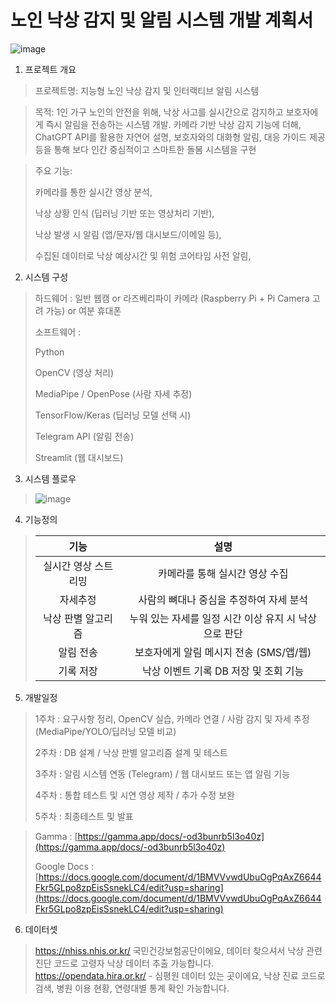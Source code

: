 # 노인 낙상 감지 및 알림 시스템 개발 계획서

![image](https://github.com/user-attachments/assets/a21be991-f272-46e6-bbd5-7aa691472083)

1. 프로젝트 개요
>프로젝트명: 지능형 노인 낙상 감지 및 인터랙티브 알림 시스템

>목적: 1인 가구 노인의 안전을 위해, 낙상 사고를 실시간으로 감지하고 보호자에게 즉시 알림을 전송하는 시스템 개발. 카메라 기반 낙상 감지 기능에 더해, ChatGPT API를 활용한 자연어 설명, 보호자와의 대화형 알림, 대응 가이드 제공 등을 통해 보다 인간 중심적이고 스마트한 돌봄 시스템을 구현

>주요 기능:
>
>카메라를 통한 실시간 영상 분석,
>
>낙상 상황 인식 (딥러닝 기반 또는 영상처리 기반),
>
>낙상 발생 시 알림 (앱/문자/웹 대시보드/이메일 등),
>
>수집된 데이터로 낙상 예상시간 및 위험 코어타임 사전 알림,

2. 시스템 구성
>하드웨어 : 일반 웹캠 or 라즈베리파이 카메라 (Raspberry Pi + Pi Camera 고려 가능) or 여분 휴대폰
>
>소프트웨어 :
>
>Python
>
>OpenCV (영상 처리)
>
>MediaPipe / OpenPose (사람 자세 추정)
>
>TensorFlow/Keras (딥러닝 모델 선택 시)
>
>Telegram API (알림 전송)
>
>Streamlit  (웹 대시보드)

3. 시스템 플로우
>![image](https://github.com/user-attachments/assets/546b47df-e08d-4a8f-9768-a3a6ec9fbc1d)

4. 기능정의
>|기능|설명|
>|:-----:|:-----:|
>|실시간 영상 스트리밍|카메라를 통해 실시간 영상 수집|
>|자세추정|사람의 뼈대나 중심을 추정하여 자세 분석|
>|낙상 판별 알고리즘|누워 있는 자세를 일정 시간 이상 유지 시 낙상으로 판단|
>|알림 전송|보호자에게 알림 메시지 전송 (SMS/앱/웹)|
>|기록 저장|낙상 이벤트 기록 DB 저장 및 조회 기능|

5. 개발일정
> 1주차 : 요구사항 정리, OpenCV 실습, 카메라 연결 / 사람 감지 및 자세 추정 (MediaPipe/YOLO/딥러닝 모델 비교)
> 
> 2주차 : DB 설계 / 낙상 판별 알고리즘 설계 및 테스트
> 
> 3주차 : 알림 시스템 연동 (Telegram) / 웹 대시보드 또는 앱 알림 기능
> 
> 4주차 : 통합 테스트 및 시연 영상 제작 / 추가 수정 보완
> 
> 5주차 : 최종테스트 및 발표

>Gamma : [https://gamma.app/docs/-od3bunrb5l3o40z](https://gamma.app/docs/-od3bunrb5l3o40z)
>
>Google Docs : [https://docs.google.com/document/d/1BMVVvwdUbuOgPqAxZ6644Fkr5GLpo8zpEisSsnekLC4/edit?usp=sharing](https://docs.google.com/document/d/1BMVVvwdUbuOgPqAxZ6644Fkr5GLpo8zpEisSsnekLC4/edit?usp=sharing)

6. 데이터셋
>https://nhiss.nhis.or.kr/   국민건강보험공단이에요,  데이터 찾으셔서 낙상 관련 진단 코드로 고령자 낙상 데이터 추출 가능합니다. 
>https://opendata.hira.or.kr/ - 심평원 데이터 있는 곳이에요, 낙상 진료 코드로 검색, 병원 이용 현황, 연령대별 통계 확인 가능합니다.

